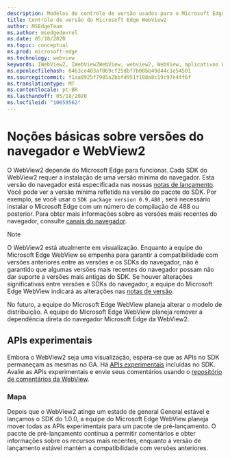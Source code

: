```yaml
---
description: Modelos de controle de versão usados para o Microsoft Edge WebView2
title: Controle de versão do Microsoft Edge WebView2
author: MSEdgeTeam
ms.author: msedgedevrel
ms.date: 05/18/2020
ms.topic: conceptual
ms.prod: microsoft-edge
ms.technology: webview
keywords: IWebView2, IWebView2WebView, webview2, WebView, aplicativos WPF, WPF, Edge, ICoreWebView2, ICoreWebView2Host, controle do navegador, HTML Edge
ms.openlocfilehash: 8463ce403af069cf25dbf7b08bb49d44c1e54501
ms.sourcegitcommit: f1aa8925f7985a2bbfd951f188a8c19c97e4ff6f
ms.translationtype: MT
ms.contentlocale: pt-BR
ms.lasthandoff: 05/18/2020
ms.locfileid: "10659562"
---
```

# Noções básicas sobre versões do navegador e WebView2  

O WebView2 depende do Microsoft Edge para funcionar.  Cada SDK do WebView2 requer a instalação de uma versão mínima do navegador.  Esta versão do navegador está especificada nas nossas [notas de lançamento][Webview2Releasenotes].  Você pode ver a versão mínima refletida na versão do pacote do SDK.  Por exemplo, se você usar o `SDK package version 0.9.488` , será necessário instalar o Microsoft Edge com um número de compilação de 488 ou posterior.  Para obter mais informações sobre as versões mais recentes do navegador, consulte [canais do navegador][DeployedgeChannels].  

> [!NOTE]
> O WebView2 está atualmente em visualização.  Enquanto a equipe do Microsoft Edge WebView se empenha para garantir a compatibilidade com versões anteriores entre as versões e os SDKs do navegador, não é garantido que algumas versões mais recentes do navegador possam não dar suporte a versões mais antigas do SDK.  Se houver alterações significativas entre versões e SDKs do navegador, a equipe do Microsoft Edge WebView indicará as alterações nas [notas de versão][Webview2Releasenotes].  

No futuro, a equipe do Microsoft Edge WebView planeja alterar o modelo de distribuição.  A equipe do Microsoft Edge WebView planeja remover a dependência direta do navegador Microsoft Edge da WebView2.  <!--To learn more, see [WebView2 Runtime][Webview2IndexEdgeRuntime] in the [Distribution][Webview2Distibution] section.  -->  

<!--todo: dd link to distribution.md after publication  -->  

## APIs experimentais  

Embora o WebView2 seja uma visualização, espera-se que as APIs no SDK permaneçam as mesmas no GA.  Há [APIs experimentais][Webview2ReferenceWin3209488Experimental] incluídas no SDK.  Avalie as APIs experimentais e envie seus comentários usando o [repositório de comentários da WebView][GithubMicrosoftedgeWebviewfeedback].  

### Mapa  

Depois que o WebView2 atinge um estado de general General estável e lançamos o SDK do 1.0.0, a equipe do Microsoft Edge WebView planeja mover todas as APIs experimentais para um pacote de pré-lançamento.  O pacote de pré-lançamento continua a permitir comentários e obter informações sobre os recursos mais recentes, enquanto a versão de lançamento estável mantém a compatibilidade com versões anteriores.  

<!--links -->

[Webview2Distibution]: ./distribution.md "Não existe | Documentos da Microsoft"  
[Webview2IndexEdgeRuntime]: ../index.md#microsoft-edge-webview2-runtime "Microsoft Edge WebView2 Runtime-Microsoft Edge WebView2 (prévia do desenvolvedor) | Documentos da Microsoft"  
[Webview2ReferenceWin3209488Experimental]: ../reference/win32/0-9-488-reference-webview2.md#experimental "Experimental-Reference (WebView2) | Documentos da Microsoft"  
[Webview2Releasenotes]: ../releasenotes.md "Notas de versão do WebView2 SDK | Documentos da Microsoft"  

[DeployedgeChannels]: /deployedge/microsoft-edge-channels "Visão geral dos canais Microsoft Edge | Documentos da Microsoft"  

[GithubMicrosoftedgeWebviewfeedback]: https://github.com/MicrosoftEdge/WebViewFeedback "Feedback da WebView-MicrosoftEdge/WebViewFeedback | GitHub"  
